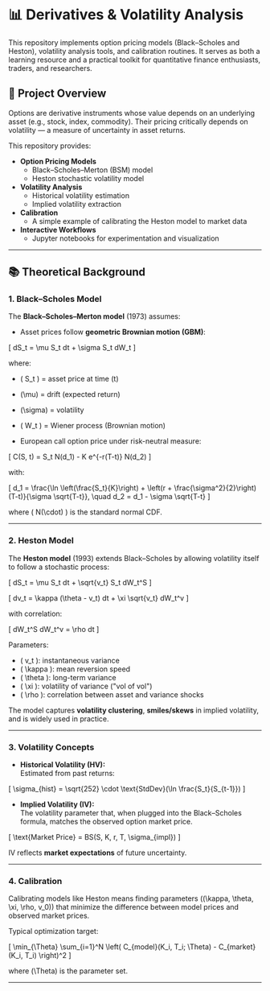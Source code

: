 # 📊 Derivatives & Volatility Analysis  
This repository implements option pricing models (Black–Scholes and Heston), volatility analysis tools, and calibration routines. It serves as both a learning resource and a practical toolkit for quantitative finance enthusiasts, traders, and researchers.

## 🔎 Project Overview  

Options are derivative instruments whose value depends on an underlying asset (e.g., stock, index, commodity). Their pricing critically depends on volatility — a measure of uncertainty in asset returns.

This repository provides:  
- **Option Pricing Models**  
  - Black–Scholes–Merton (BSM) model  
  - Heston stochastic volatility model  
- **Volatility Analysis**  
  - Historical volatility estimation  
  - Implied volatility extraction  
- **Calibration**  
  - A simple example of calibrating the Heston model to market data  
- **Interactive Workflows**  
  - Jupyter notebooks for experimentation and visualization
 ---

## 📚 Theoretical Background  

### 1. Black–Scholes Model  

The **Black–Scholes–Merton model** (1973) assumes:  
- Asset prices follow **geometric Brownian motion (GBM)**:  

\[
dS_t = \mu S_t dt + \sigma S_t dW_t
\]

where:  
- \( S_t \) = asset price at time \(t\)  
- \(\mu\) = drift (expected return)  
- \(\sigma\) = volatility  
- \( W_t \) = Wiener process (Brownian motion)  

- European call option price under risk-neutral measure:  

\[
C(S, t) = S_t N(d_1) - K e^{-r(T-t)} N(d_2)
\]

with:  

\[
d_1 = \frac{\ln \left(\frac{S_t}{K}\right) + \left(r + \frac{\sigma^2}{2}\right)(T-t)}{\sigma \sqrt{T-t}}, \quad 
d_2 = d_1 - \sigma \sqrt{T-t}
\]

where \( N(\cdot) \) is the standard normal CDF.  

---

### 2. Heston Model  

The **Heston model** (1993) extends Black–Scholes by allowing volatility itself to follow a stochastic process:  

\[
dS_t = \mu S_t dt + \sqrt{v_t} S_t dW_t^S
\]  

\[
dv_t = \kappa (\theta - v_t) dt + \xi \sqrt{v_t} dW_t^v
\]  

with correlation:  

\[
dW_t^S dW_t^v = \rho dt
\]  

Parameters:  
- \( v_t \): instantaneous variance  
- \( \kappa \): mean reversion speed  
- \( \theta \): long-term variance  
- \( \xi \): volatility of variance ("vol of vol")  
- \( \rho \): correlation between asset and variance shocks  

The model captures **volatility clustering**, **smiles/skews** in implied volatility, and is widely used in practice.  

---

### 3. Volatility Concepts  

- **Historical Volatility (HV):**  
  Estimated from past returns:  

\[
\sigma_{hist} = \sqrt{252} \cdot \text{StdDev}(\ln \frac{S_t}{S_{t-1}})
\]

- **Implied Volatility (IV):**  
  The volatility parameter that, when plugged into the Black–Scholes formula, matches the observed option market price.  

\[
\text{Market Price} = BS(S, K, r, T, \sigma_{impl})
\]  

IV reflects **market expectations** of future uncertainty.  

---

### 4. Calibration  

Calibrating models like Heston means finding parameters \((\kappa, \theta, \xi, \rho, v_0)\) that minimize the difference between model prices and observed market prices.  

Typical optimization target:  

\[
\min_{\Theta} \sum_{i=1}^N \left( C_{model}(K_i, T_i; \Theta) - C_{market}(K_i, T_i) \right)^2
\]  

where \(\Theta\) is the parameter set.  

---
